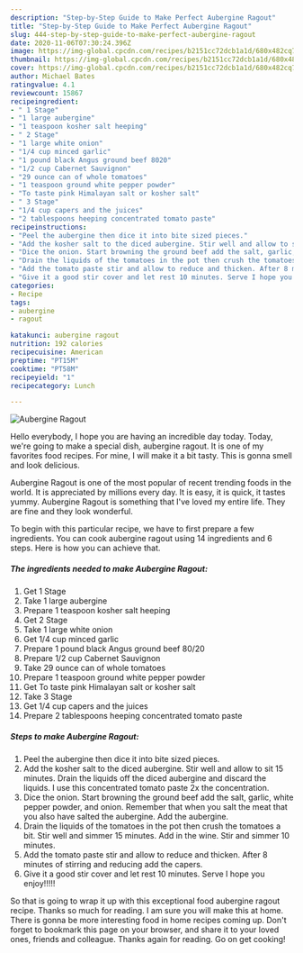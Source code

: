 ```yaml
---
description: "Step-by-Step Guide to Make Perfect Aubergine Ragout"
title: "Step-by-Step Guide to Make Perfect Aubergine Ragout"
slug: 444-step-by-step-guide-to-make-perfect-aubergine-ragout
date: 2020-11-06T07:30:24.396Z
image: https://img-global.cpcdn.com/recipes/b2151cc72dcb1a1d/680x482cq70/aubergine-ragout-recipe-main-photo.jpg
thumbnail: https://img-global.cpcdn.com/recipes/b2151cc72dcb1a1d/680x482cq70/aubergine-ragout-recipe-main-photo.jpg
cover: https://img-global.cpcdn.com/recipes/b2151cc72dcb1a1d/680x482cq70/aubergine-ragout-recipe-main-photo.jpg
author: Michael Bates
ratingvalue: 4.1
reviewcount: 15867
recipeingredient:
- " 1 Stage"
- "1 large aubergine"
- "1 teaspoon kosher salt heeping"
- " 2 Stage"
- "1 large white onion"
- "1/4 cup minced garlic"
- "1 pound black Angus ground beef 8020"
- "1/2 cup Cabernet Sauvignon"
- "29 ounce can of whole tomatoes"
- "1 teaspoon ground white pepper powder"
- "To taste pink Himalayan salt or kosher salt"
- " 3 Stage"
- "1/4 cup capers and the juices"
- "2 tablespoons heeping concentrated tomato paste"
recipeinstructions:
- "Peel the aubergine then dice it into bite sized pieces."
- "Add the kosher salt to the diced aubergine. Stir well and allow to sit 15 minutes. Drain the liquids off the diced aubergine and discard the liquids. I use this concentrated tomato paste 2x the concentration."
- "Dice the onion. Start browning the ground beef add the salt, garlic, white pepper powder, and onion. Remember that when you salt the meat that you also have salted the aubergine. Add the aubergine."
- "Drain the liquids of the tomatoes in the pot then crush the tomatoes a bit. Stir well and simmer 15 minutes. Add in the wine. Stir and simmer 10 minutes."
- "Add the tomato paste stir and allow to reduce and thicken. After 8 minutes of stirring and reducing add the capers."
- "Give it a good stir cover and let rest 10 minutes. Serve I hope you enjoy!!!!!"
categories:
- Recipe
tags:
- aubergine
- ragout

katakunci: aubergine ragout 
nutrition: 192 calories
recipecuisine: American
preptime: "PT15M"
cooktime: "PT58M"
recipeyield: "1"
recipecategory: Lunch

---
```



![Aubergine Ragout](https://img-global.cpcdn.com/recipes/b2151cc72dcb1a1d/680x482cq70/aubergine-ragout-recipe-main-photo.jpg)

Hello everybody, I hope you are having an incredible day today. Today, we're going to make a special dish, aubergine ragout. It is one of my favorites food recipes. For mine, I will make it a bit tasty. This is gonna smell and look delicious.



Aubergine Ragout is one of the most popular of recent trending foods in the world. It is appreciated by millions every day. It is easy, it is quick, it tastes yummy. Aubergine Ragout is something that I've loved my entire life. They are fine and they look wonderful.


To begin with this particular recipe, we have to first prepare a few ingredients. You can cook aubergine ragout using 14 ingredients and 6 steps. Here is how you can achieve that.

<!--inarticleads1-->

##### The ingredients needed to make Aubergine Ragout:

1. Get  1 Stage
1. Take 1 large aubergine
1. Prepare 1 teaspoon kosher salt heeping
1. Get  2 Stage
1. Take 1 large white onion
1. Get 1/4 cup minced garlic
1. Prepare 1 pound black Angus ground beef 80/20
1. Prepare 1/2 cup Cabernet Sauvignon
1. Take 29 ounce can of whole tomatoes
1. Prepare 1 teaspoon ground white pepper powder
1. Get To taste pink Himalayan salt or kosher salt
1. Take  3 Stage
1. Get 1/4 cup capers and the juices
1. Prepare 2 tablespoons heeping concentrated tomato paste




<!--inarticleads2-->

##### Steps to make Aubergine Ragout:

1. Peel the aubergine then dice it into bite sized pieces.
1. Add the kosher salt to the diced aubergine. Stir well and allow to sit 15 minutes. Drain the liquids off the diced aubergine and discard the liquids. I use this concentrated tomato paste 2x the concentration.
1. Dice the onion. Start browning the ground beef add the salt, garlic, white pepper powder, and onion. Remember that when you salt the meat that you also have salted the aubergine. Add the aubergine.
1. Drain the liquids of the tomatoes in the pot then crush the tomatoes a bit. Stir well and simmer 15 minutes. Add in the wine. Stir and simmer 10 minutes.
1. Add the tomato paste stir and allow to reduce and thicken. After 8 minutes of stirring and reducing add the capers.
1. Give it a good stir cover and let rest 10 minutes. Serve I hope you enjoy!!!!!




So that is going to wrap it up with this exceptional food aubergine ragout recipe. Thanks so much for reading. I am sure you will make this at home. There is gonna be more interesting food in home recipes coming up. Don't forget to bookmark this page on your browser, and share it to your loved ones, friends and colleague. Thanks again for reading. Go on get cooking!
